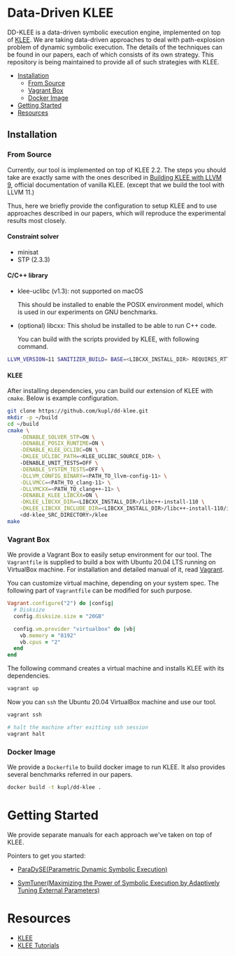 Data-Driven KLEE
=============================

DD-KLEE is a data-driven symbolic execution engine, implemented on top of [KLEE](klee.github.io). We are taking data-driven approaches to deal with path-explosion problem of dynamic symbolic execution. The details of the techniques can be found in our papers, each of which consists of its own strategy. This repository is being maintained to provide all of such strategies with KLEE.

- [Installation](#installation)
  - [From Source](#from-source)
  - [Vagrant Box](#vagrant-box)
  - [Docker Image](#docker-image)
- [Getting Started](#getting-started)
- [Resources](#resources)

## Installation

### From Source

Currently, our tool is implemented on top of KLEE 2.2. The steps you should take are exactly same with the ones described in [Building KLEE with LLVM 9](https://klee.github.io/releases/docs/v2.2/build-llvm9/), official documentation of vanilla KLEE. (except that we build the tool with LLVM 11.)

Thus, here we briefly provide the configuration to setup KLEE and to use approaches described in our papers, which will reproduce the experimental results most closely.

#### Constraint solver

* minisat
* STP (2.3.3)

#### C/C++ library

* klee-uclibc (v1.3): not supported on macOS

  This should be installed to enable the POSIX environment model, which is used in our experiments on GNU benchmarks.

* (optional) libcxx: This sholud be installed to be able to run C++ code.

  You can build with the scripts provided by KLEE, with following command.

```sh
LLVM_VERSION=11 SANITIZER_BUILD= BASE=<LIBCXX_INSTALL_DIR> REQUIRES_RTTI=1 DISABLE_ASSERTIONS=1 ENABLE_DEBUG=0 ENABLE_OPTIMIZED=1 ./klee/scripts/build/build.sh libcxx
```

#### KLEE

After installing dependencies, you can build our extension of KLEE with `cmake`. Below is example configuration.

```sh
git clone https://github.com/kupl/dd-klee.git
mkdir -p ~/build
cd ~/build
cmake \
	-DENABLE_SOLVER_STP=ON \
	-DENABLE_POSIX_RUNTIME=ON \
	-DENABLE_KLEE_UCLIBC=ON \
	-DKLEE_UCLIBC_PATH=<KLEE_UCLIBC_SOURCE_DIR> \ 
	-DENABLE_UNIT_TESTS=OFF \
	-DENABLE_SYSTEM_TESTS=OFF \
	-DLLVM_CONFIG_BINARY=<PATH_TO_llvm-config-11> \
	-DLLVMCC=<PATH_TO_clang-11> \
	-DLLVMCXX=<PATH_TO_clang++-11> \
	-DENABLE_KLEE_LIBCXX=ON \
	-DKLEE_LIBCXX_DIR=<LIBCXX_INSTALL_DIR>/libc++-install-110 \
	-DKLEE_LIBCXX_INCLUDE_DIR=<LIBCXX_INSTALL_DIR>/libc++-install-110/include/c++/v1 \
	<dd-klee_SRC_DIRECTORY>/klee
make
```

### Vagrant Box

We provide a Vagrant Box to easily setup environment for our tool. The `Vagrantfile` is supplied to build a box with Ubuntu 20.04 LTS running on VirtualBox machine. For installation and detailed manual of it, read [Vagrant](https://vagrantup.com).

You can customize virtual machine, depending on your system spec. The following part of `Vagrantfile` can be modified for such purpose.

```ruby
Vagrant.configure("2") do |config|
  # Disksize
  config.disksize.size = "20GB"

  config.vm.provider "virtualbox" do |vb|
    vb.memory = "8192"
    vb.cpus = "2"
  end
end
```

The following command creates a virtual machine and installs KLEE with its dependencies.

```sh
vagrant up
```

Now you can `ssh` the Ubuntu 20.04 VirtualBox machine and use our tool.

```sh
vagrant ssh

# halt the machine after exitting ssh session
vagrant halt
```

### Docker Image

We provide a `Dockerfile` to build docker image to run KLEE. It also provides several benchmarks referred in our papers. 

```sh
docker build -t kupl/dd-klee .
```

# Getting Started

We provide separate manuals for each approach we've taken on top of KLEE.

Pointers to get you started:

- [ParaDySE(Parametric Dynamic Symbolic Execution)](paradyse)

- [SymTuner(Maximizing the Power of Symbolic Execution by Adaptively Tuning External Parameters)](symtuner)

# Resources

- [KLEE](http://klee.github.io)
- [KLEE Tutorials](http://klee.github.io/tutorials/)
